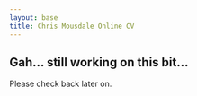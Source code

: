```yaml
---
layout: base
title: Chris Mousdale Online CV
---
```


## Gah… still working on this bit…
Please check back later on.